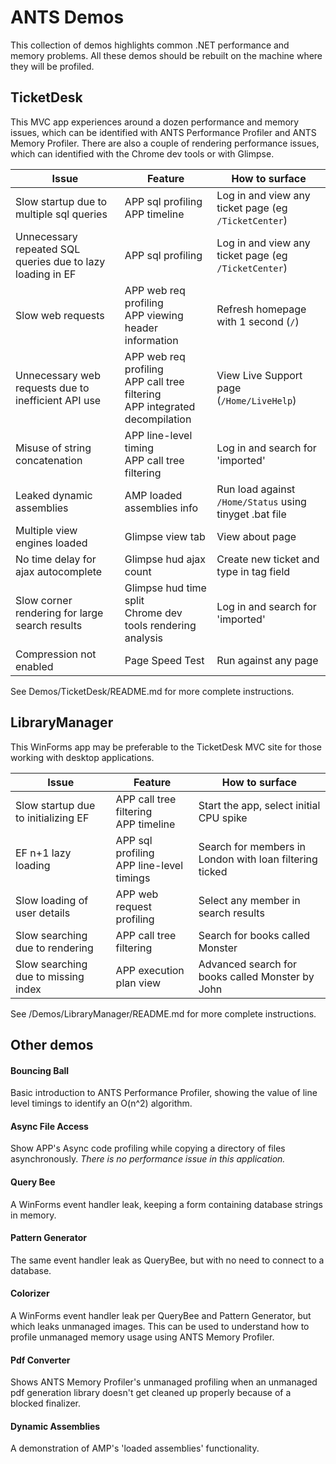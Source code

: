 # ANTS Demos
This collection of demos highlights common .NET performance and memory problems. All these demos should be rebuilt on the machine where they will be profiled.

## TicketDesk
This MVC app experiences around a dozen performance and memory issues, which can be identified with ANTS Performance Profiler and ANTS Memory Profiler. There are also a couple of rendering performance issues, which can identified with the Chrome dev tools or with Glimpse.

| Issue | Feature | How to surface |
|-----|-----|-----|
|Slow startup due to multiple sql queries|APP sql profiling<br />APP timeline|Log in and view any ticket page (eg `/TicketCenter`)|
|Unnecessary repeated SQL queries due to lazy loading in EF|APP sql profiling|Log in and view any ticket page (eg `/TicketCenter`)|
|Slow web requests|APP web req profiling<br />APP viewing header information|Refresh homepage with 1 second (`/`)|
|Unnecessary web requests due to inefficient API use|APP web req profiling<br />APP call tree filtering<br />APP integrated decompilation|View Live Support page (`/Home/LiveHelp`)|
|Misuse of string concatenation|APP line-level timing<br />APP call tree filtering|Log in and search for 'imported'|
|Leaked dynamic assemblies|AMP loaded assemblies info|Run load against `/Home/Status` using tinyget .bat file|
|Multiple view engines loaded|Glimpse view tab|View about page|
|No time delay for ajax autocomplete|Glimpse hud ajax count|Create new ticket and type in tag field|
|Slow corner rendering for large search results|Glimpse hud time split<br />Chrome dev tools rendering analysis|Log in and search for 'imported'|
|Compression not enabled|Page Speed Test|Run against any page|

See Demos/TicketDesk/README.md for more complete instructions.

## LibraryManager
This WinForms app may be preferable to the TicketDesk MVC site for those working with desktop applications.

| Issue | Feature | How to surface |
|-----|-----|-----|
|Slow startup due to initializing EF|APP call tree filtering<br />APP timeline|Start the app, select initial CPU spike|
|EF n+1 lazy loading|APP sql profiling<br />APP line-level timings|Search for members in London with loan filtering ticked|
|Slow loading of user details|APP web request profiling|Select any member in search results|
|Slow searching due to rendering|APP call tree filtering|Search for books called Monster|
|Slow searching due to missing index|APP execution plan view|Advanced search for books called Monster by John|

See /Demos/LibraryManager/README.md for more complete instructions.

## Other demos
#### Bouncing Ball
Basic introduction to ANTS Performance Profiler, showing the value of line level timings to identify an O(n^2) algorithm.
#### Async File Access
Show APP's Async code profiling while copying a directory of files asynchronously. *There is no performance issue in this application.*
#### Query Bee
A WinForms event handler leak, keeping a form containing database strings in memory.
#### Pattern Generator
The same event handler leak as QueryBee, but with no need to connect to a database.
#### Colorizer
A WinForms event handler leak per QueryBee and Pattern Generator, but which leaks unmanaged images. This can be used to understand how to profile unmanaged memory usage using ANTS Memory Profiler.
#### Pdf Converter
Shows ANTS Memory Profiler's unmanaged profiling when an unmanaged pdf generation library doesn't get cleaned up properly because of a blocked finalizer.
#### Dynamic Assemblies
A demonstration of AMP's 'loaded assemblies' functionality.
